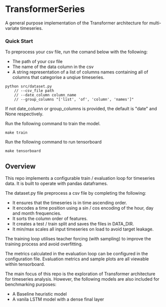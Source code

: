 # TransformerSeries

A general purpose implementation of the Transformer architecture for multi-variate timeseries.

### Quick Start

To preprocess your csv file, run the comand below with the following:
- The path of your csv file
- The name of the data column in the csv
- A string representation of a list of columns names containing all of columns that categorise a unqiue timeseries.

```
python src/dataset.py 
    // --csv_file path
    // --date_column column_name
    // --group_columns "['list', 'of', 'column', 'names']"
```

If not date_column  or group_columns is provided, the default is "date" and None respectively.

Run the following command to train the model.

`make train`

Run the following command to run tensorboard

`make tensorboard`

## Overview

This repo implements a configurable train / evaluation loop for timeseries data. It is built to
operate with pandas dataframes.

The dataset.py file preprocess a csv file by completing the following:
 - It ensures that the timeseries is in time ascending order.
 - It encodes a time position using a sin / cos encoding of the hour, day and month frequencies.
 - It sorts the column order of features.
 - It creates a test / train split and saves the files in DATA_DIR.
 - It min/max scales all input timeseries on load to avoid target leakage.

 The training loop utilises teacher forcing (with sampling) to improve the training process and 
 avoid overfitting.

 The metrics calculated in the evaluation loop can be configured in the configuration file. Evaluation
 metrics and sample plots are all viewable within tensorboard.

The main focus of this repo is the exploration of Transformer architecture for timeseries analysis.
However, the following models are also included for benchmarking purposes:
 - A Baseline heuristic model
 - A vanila LSTM model with a dense final layer
